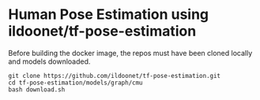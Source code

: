 # Human Pose Estimation using ildoonet/tf-pose-estimation

Before building the docker image, the repos must have been cloned locally and
models downloaded.

```
git clone https://github.com/ildoonet/tf-pose-estimation.git
cd tf-pose-estimation/models/graph/cmu
bash download.sh
```
